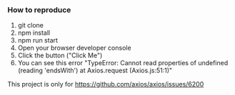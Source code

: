 ### How to reproduce
1. git clone
2. npm install
3. npm run start
4. Open your browser developer console
5. Click the button ("Click Me")
6. You can see this error "TypeError: Cannot read properties of undefined (reading 'endsWith') at Axios.request (Axios.js:51:1)"

This project is only for https://github.com/axios/axios/issues/6200
